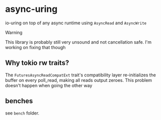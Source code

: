 # async-uring
io-uring on top of any async runtime using `AsyncRead` and `AsyncWrite`

> [!WARNING]
> This library is probably still very unsound and not cancellation safe. I'm working on fixing that though

## Why tokio rw traits?
The `FuturesAsyncReadCompatExt` trait's compatibility layer re-initializes the buffer on every poll_read, making all reads output zeroes. This problem doesn't happen when going the other way

## benches
see `bench` folder.
